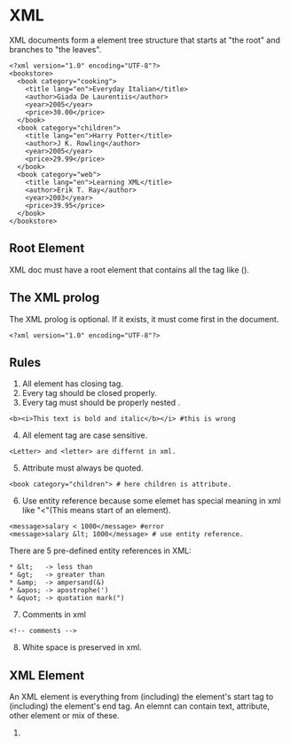 # XML
XML documents form a element tree structure that starts at "the root" and branches to "the leaves".
```
<?xml version="1.0" encoding="UTF-8"?>
<bookstore>
  <book category="cooking">
    <title lang="en">Everyday Italian</title>
    <author>Giada De Laurentiis</author>
    <year>2005</year>
    <price>30.00</price>
  </book>
  <book category="children">
    <title lang="en">Harry Potter</title>
    <author>J K. Rowling</author>
    <year>2005</year>
    <price>29.99</price>
  </book>
  <book category="web">
    <title lang="en">Learning XML</title>
    <author>Erik T. Ray</author>
    <year>2003</year>
    <price>39.95</price>
  </book>
</bookstore>
```
## Root Element
XML doc must have a root element that contains all the tag like (<bookstore>).

## The XML prolog
The XML prolog is optional. If it exists, it must come first in the document.
```
<?xml version="1.0" encoding="UTF-8"?>
```
## Rules
1. All element has closing tag.
2. Every tag should be closed properly.
3. Every tag must should be properly nested .
```
<b><i>This text is bold and italic</b></i> #this is wrong
```
4. All element tag are case sensitive.
```
<Letter> and <letter> are differnt in xml.
````
5. Attribute must always be quoted.
```
<book category="children"> # here children is attribute.
```
6. Use entity reference because some elemet has special meaning in xml like "<"(This means start of an element).
```
<message>salary < 1000</message> #error
<message>salary &lt; 1000</message> # use entity reference.
```
There are 5 pre-defined entity references in XML:
```
* &lt;   -> less than
* &gt;   -> greater than
* &amp;  -> ampersand(&)
* &apos; -> apostrophe(')
* &quot; -> quotation mark(")
```
7. Comments in xml
                                                                                
```
<!-- comments -->
```
8. White space is preserved in xml.

## XML Element
An XML element is everything from (including) the element's start tag to (including) the element's end tag. An elemnt can
contain text, attribute, other element or mix of these.
1. <title>, <author>, <year>, and <price> have text content because they contain text (like 29.99).
2. <bookstore> and <book> have element contents, because they contain elements.
3. <book> has an attribute (category="children").
  
### Empty xml element
Empty elemnt can have attribute.
use <element /> or <element></element>

### Naming rules
1. Element name are case sensitive.
2. Element names must start with a letter or underscore
3. Element names cannot start with the letters xml (or XML, or Xml, etc). You can use any other name.
4. Element names can contain letters, digits, hyphens, underscores, and periods.
5. Avoid "-". If you name something "first-name", some software may think you want to subtract "name" from "first".
6. Avoid ".". If you name something "first.name", some software may think that "name" is a property of the object "first".
7. Avoid ":". Colons are reserved for namespaces (more later).
8. Non-English letters like éòá are perfectly legal in XML, but watch out for problems if your software doesn't support them.

### Naming style
Follow one style through out.
1. lowercase
2. UPPERCASE
3. underscore (<first_name>)
4. Pascal Case (<FirstName>)
5. Camel Case (<firstName>)

## XML Attribute
Attributes are designed to contain data related to a specific element.
XML attribute must be quoted.
```
<person gender="female">
<person gender='female'>
<gangster name="George &quot;Shotgun&quot; Ziegler"> # if an attribute iteself contain quotes.
```
### Rules
1. attributes cannot contain multiple values (elements can)
2. attributes cannot contain tree structures (elements can)
3. attributes are not easily expandable (for future changes)
Don't do this
```
<note day="10" month="01" year="2008"
to="Tove" from="Jani" heading="Reminder"
body="Don't forget me this weekend!">
</note>
```
### Storing meta data
What I'm trying to say here is that metadata (data about data) should be stored as attributes, and
the data itself should be stored as elements. We use id for this.
```
<messages>
  <note id="501">
    <to>Tove</to>
    <from>Jani</from>
    <heading>Reminder</heading>
    <body>Don't forget me this weekend!</body>
  </note>
  <note id="502">
    <to>Jani</to>
    <from>Tove</from>
    <heading>Re: Reminder</heading>
    <body>I will not</body>
  </note>
</messages>
```

### XML Namespace
XML Namespaces provide a method to avoid element name conflicts.
```
=>XML1
<table>
  <tr>
    <td>Apples</td>
    <td>Bananas</td>
  </tr>
</table>
----------------------------
=>XML2
<table>
  <name>African Coffee Table</name>
  <width>80</width>
  <length>120</length>
</table>
```
When you mix xml1 and xml2, it will create conflict because of table tag.
#### Solving name conflict using prefix
When using prefixes in XML, a namespace for the prefix must be defined. The namespace can be defined by an xmlns attribute in the start tag of an element. 
```
<h:table xmlns:h="http://www.w3.org/TR/html4/">
  <h:tr>
    <h:td>Apples</h:td>
    <h:td>Bananas</h:td>
  </h:tr>
</h:table>

<f:table xmlns:f="https://www.w3schools.com/furniture">
  <f:name>African Coffee Table</f:name>
  <f:width>80</f:width>
  <f:length>120</f:length>
</f:table>
```
Namespaces can also be declared in the XML root element.
```
<root xmlns:h="http://www.w3.org/TR/html4/"
xmlns:f="https://www.w3schools.com/furniture">
```

